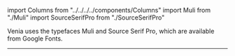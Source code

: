 import Columns from "../../../../components/Columns"
import Muli from "./Muli"
import SourceSerifPro from "./SourceSerifPro"

Venia uses the typefaces Muli and Source Serif Pro, which are available from Google Fonts.

***

<Columns>
  <Muli />
</Columns>
<Columns>
  <SourceSerifPro />
</Columns>
